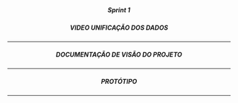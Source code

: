<h5 align = "center">  Sprint 1 </h5>
<h5 align = "center"> VIDEO UNIFICAÇÃO DOS DADOS  </h5>

<p align "center">

  <hr>

  <p align ="center">

 <h5 align = "center">
  <div>

  <h5 align = "center"> DOCUMENTAÇÃO DE VISÃO DO PROJETO  </h5>

  <p align "center">

  <hr>

  <p align ="center">

 <h5 align = "center">
  <div>

  <h5 align = "center"> PROTÓTIPO  </h5>

   <p align "center">

  <hr>

  <p align ="center">

 <h5 align = "center">
  <div>

